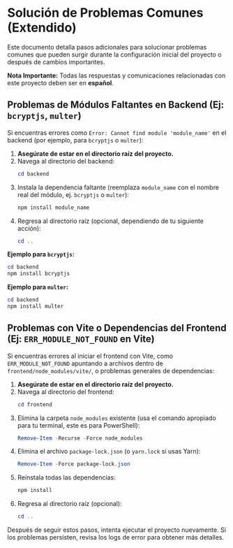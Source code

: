 # Solución de Problemas Comunes (Extendido)

Este documento detalla pasos adicionales para solucionar problemas comunes que pueden surgir durante la configuración inicial del proyecto o después de cambios importantes.

**Nota Importante:** Todas las respuestas y comunicaciones relacionadas con este proyecto deben ser en **español**.

## Problemas de Módulos Faltantes en Backend (Ej: `bcryptjs`, `multer`)

Si encuentras errores como `Error: Cannot find module 'module_name'` en el backend (por ejemplo, para `bcryptjs` o `multer`):

1.  **Asegúrate de estar en el directorio raíz del proyecto.**
2.  Navega al directorio del backend:
    ```powershell
    cd backend
    ```
3.  Instala la dependencia faltante (reemplaza `module_name` con el nombre real del módulo, ej. `bcryptjs` o `multer`):
    ```powershell
    npm install module_name
    ```
4.  Regresa al directorio raíz (opcional, dependiendo de tu siguiente acción):
    ```powershell
    cd ..
    ```

**Ejemplo para `bcryptjs`:**
```powershell
cd backend
npm install bcryptjs
```

**Ejemplo para `multer`:**
```powershell
cd backend
npm install multer
```

## Problemas con Vite o Dependencias del Frontend (Ej: `ERR_MODULE_NOT_FOUND` en Vite)

Si encuentras errores al iniciar el frontend con Vite, como `ERR_MODULE_NOT_FOUND` apuntando a archivos dentro de `frontend/node_modules/vite/`, o problemas generales de dependencias:

1.  **Asegúrate de estar en el directorio raíz del proyecto.**
2.  Navega al directorio del frontend:
    ```powershell
    cd frontend
    ```
3.  Elimina la carpeta `node_modules` existente (usa el comando apropiado para tu terminal, este es para PowerShell):
    ```powershell
    Remove-Item -Recurse -Force node_modules
    ```
4.  Elimina el archivo `package-lock.json` (o `yarn.lock` si usas Yarn):
    ```powershell
    Remove-Item -Force package-lock.json
    ```
5.  Reinstala todas las dependencias:
    ```powershell
    npm install
    ```
6.  Regresa al directorio raíz (opcional):
    ```powershell
    cd ..
    ```

Después de seguir estos pasos, intenta ejecutar el proyecto nuevamente. Si los problemas persisten, revisa los logs de error para obtener más detalles. 